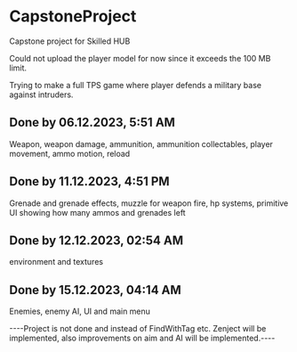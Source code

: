 # CapstoneProject
 Capstone project for Skilled HUB

Could not upload the player model for now since it exceeds the 100 MB limit.

Trying to make a full TPS game where player defends a military base against intruders.

Done by 06.12.2023, 5:51 AM
----
Weapon, weapon damage, ammunition, ammunition collectables, player movement, ammo motion, reload

Done by 11.12.2023, 4:51 PM
----
Grenade and grenade effects, muzzle for weapon fire, hp systems, primitive UI showing how many ammos and grenades left

Done by 12.12.2023, 02:54 AM
----
environment and textures

Done by 15.12.2023, 04:14 AM
----
Enemies, enemy AI, UI and main menu


----Project is not done and instead of FindWithTag etc. Zenject will be implemented, also improvements on aim and AI will be implemented.----
